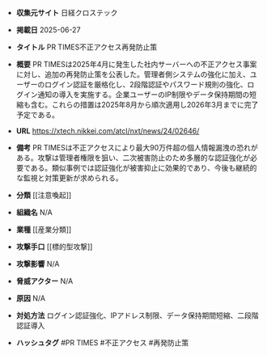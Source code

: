 - **収集元サイト**
日経クロステック

- **掲載日**
2025-06-27

- **タイトル**
PR TIMES不正アクセス再発防止策

- **概要**
PR TIMESは2025年4月に発生した社内サーバーへの不正アクセス事案に対し、追加の再発防止策を公表した。管理者側システムの強化に加え、ユーザーのログイン認証を厳格化し、2段階認証やパスワード規則の強化、ログイン通知の導入を実施する。企業ユーザーのIP制限やデータ保持期間の短縮も含む。これらの措置は2025年8月から順次適用し2026年3月までに完了予定である。

- **URL**
https://xtech.nikkei.com/atcl/nxt/news/24/02646/

- **備考**
PR TIMESは不正アクセスにより最大90万件超の個人情報漏洩の恐れがある。攻撃は管理者権限を狙い、二次被害防止のため多層的な認証強化が必要である。類似事例では認証強化が被害抑止に効果的であり、今後も継続的な監視と対策更新が求められる。

- **分類**
[[注意喚起]]

- **組織名**
N/A

- **業種**
[[産業分類]]

- **攻撃手口**
[[標的型攻撃]]

- **攻撃影響**
N/A

- **脅威アクター**
N/A

- **原因**
N/A

- **対処方法**
ログイン認証強化、IPアドレス制限、データ保持期間短縮、二段階認証導入

- **ハッシュタグ**
#PR TIMES #不正アクセス #再発防止策

